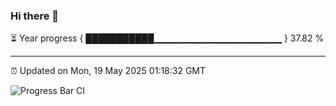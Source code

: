 ### Hi there 👋

⏳ Year progress { ███████████▁▁▁▁▁▁▁▁▁▁▁▁▁▁▁▁▁▁▁ } 37.82 %

---

⏰ Updated on Mon, 19 May 2025 01:18:32 GMT

![Progress Bar CI](https://github.com/liununu/liununu/workflows/Progress%20Bar%20CI/badge.svg)

